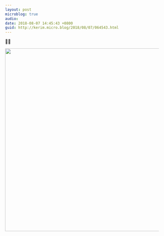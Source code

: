 ```yaml
---
layout: post
microblog: true
audio: 
date: 2018-08-07 14:45:43 +0800
guid: http://kerim.micro.blog/2018/08/07/064543.html
---
```

🐌💋

<img src="http://micro.oxus.net/uploads/2018/394f448f9b.jpg" width="600" height="600" />
